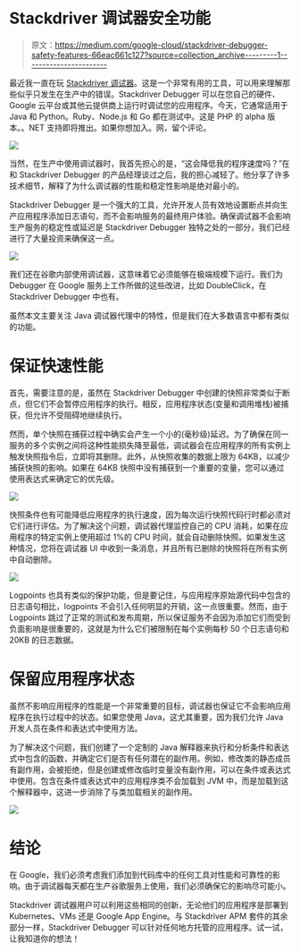 # Stackdriver 调试器安全功能

> 原文：<https://medium.com/google-cloud/stackdriver-debugger-safety-features-66eac661c127?source=collection_archive---------1----------------------->

最近我一直在玩 [Stackdriver 调试器](https://cloud.google.com/debugger/)。这是一个非常有用的工具，可以用来理解那些似乎只发生在生产中的错误。Stackdriver Debugger 可以在您自己的硬件、Google 云平台或其他云提供商上运行时调试您的应用程序。今天，它通常适用于 Java 和 Python。Ruby、Node.js 和 Go 都在测试中。这是 PHP 的 alpha 版本。。NET 支持即将推出。如果你想加入。网，留个评论。

![](img/2f3e81aa71ba85d00f110e85a63735b3.png)

当然，在生产中使用调试器时，我首先担心的是，“这会降低我的程序速度吗？”在和 Stackdriver Debugger 的产品经理谈过之后，我的担心减轻了。他分享了许多技术细节，解释了为什么调试器的性能和稳定性影响是绝对最小的。

Stackdriver Debugger 是一个强大的工具，允许开发人员有效地设置断点并向生产应用程序添加日志语句，而不会影响服务的最终用户体验。确保调试器不会影响生产服务的稳定性或延迟是 Stackdriver Debugger 独特之处的一部分，我们已经进行了大量投资来确保这一点。

![](img/7b5cee2bc5ace66ecc9041e428ddb892.png)

我们还在谷歌内部使用调试器，这意味着它必须能够在极端规模下运行。我们为 Debugger 在 Google 服务上工作所做的这些改进，比如 DoubleClick，在 Stackdriver Debugger 中也有。

虽然本文主要关注 Java 调试器代理中的特性，但是我们在大多数语言中都有类似的功能。

# 保证快速性能

首先，需要注意的是，虽然在 Stackdriver Debugger 中创建的快照非常类似于断点，但它们不会暂停应用程序的执行。相反，应用程序状态(变量和调用堆栈)被捕获，但允许不受阻碍地继续执行。

然而，单个快照在捕获过程中确实会产生一个小的(毫秒级)延迟。为了确保在同一服务的多个实例之间将这种性能损失降至最低，调试器会在应用程序的所有实例上触发快照指令后，立即将其删除。此外，从快照收集的数据上限为 64KB，以减少捕获快照的影响。如果在 64KB 快照中没有捕获到一个重要的变量，您可以通过使用表达式来确定它的优先级。

![](img/930e6c0cc38e3069a198d9ce12fb1df6.png)

快照条件也有可能降低应用程序的执行速度，因为每次运行快照代码行时都必须对它们进行评估。为了解决这个问题，调试器代理监控自己的 CPU 消耗，如果在应用程序的特定实例上使用超过 1%的 CPU 时间，就会自动删除快照。如果发生这种情况，您将在调试器 UI 中收到一条消息，并且所有已删除的快照将在所有实例中自动删除。

![](img/3750307c8bd6ff59571a6cee906de9b7.png)

Logpoints 也具有类似的保护功能，但是要记住，与应用程序原始源代码中包含的日志语句相比，logpoints 不会引入任何明显的开销，这一点很重要。然而，由于 Logpoints 跳过了正常的测试和发布周期，所以保证服务不会因为添加它们而受到负面影响是很重要的，这就是为什么它们被限制在每个实例每秒 50 个日志语句和 20KB 的日志数据。

# 保留应用程序状态

虽然不影响应用程序的性能是一个非常重要的目标，调试器也保证它不会影响应用程序在执行过程中的状态。如果您使用 Java，这尤其重要，因为我们允许 Java 开发人员在条件和表达式中使用方法。

为了解决这个问题，我们创建了一个定制的 Java 解释器来执行和分析条件和表达式中包含的函数，并确定它们是否有任何潜在的副作用。例如，修改类的静态成员有副作用，会被拒绝，但是创建或修改临时变量没有副作用，可以在条件或表达式中使用。包含在条件或表达式中的应用程序类不会加载到 JVM 中，而是加载到这个解释器中，这进一步消除了与类加载相关的副作用。

![](img/48012db279ea966ad7e3794fefe82061.png)

# 结论

在 Google，我们必须考虑我们添加到代码库中的任何工具对性能和可靠性的影响。由于调试器每天都在生产谷歌服务上使用，我们必须确保它的影响尽可能小。

Stackdriver 调试器用户可以利用这些相同的创新，无论他们的应用程序是部署到 Kubernetes、VMs 还是 Google App Engine。与 Stackdriver APM 套件的其余部分一样，Stackdriver Debugger 可以针对任何地方托管的应用程序。试一试，让我知道你的想法！